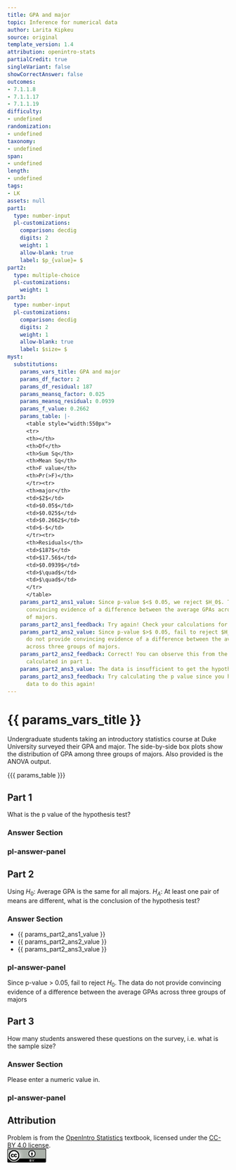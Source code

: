 ```yaml
---
title: GPA and major
topic: Inference for numerical data
author: Larita Kipkeu
source: original
template_version: 1.4
attribution: openintro-stats
partialCredit: true
singleVariant: false
showCorrectAnswer: false
outcomes:
- 7.1.1.8
- 7.1.1.17
- 7.1.1.19
difficulty:
- undefined
randomization:
- undefined
taxonomy:
- undefined
span:
- undefined
length:
- undefined
tags:
- LK
assets: null
part1:
  type: number-input
  pl-customizations:
    comparison: decdig
    digits: 2
    weight: 1
    allow-blank: true
    label: $p_{value}= $
part2:
  type: multiple-choice
  pl-customizations:
    weight: 1
part3:
  type: number-input
  pl-customizations:
    comparison: decdig
    digits: 2
    weight: 1
    allow-blank: true
    label: $size= $
myst:
  substitutions:
    params_vars_title: GPA and major
    params_df_factor: 2
    params_df_residual: 187
    params_meansq_factor: 0.025
    params_meansq_residual: 0.0939
    params_f_value: 0.2662
    params_table: |-
      <table style="width:550px">
      <tr>
      <th></th>
      <th>Df</th>
      <th>Sum Sq</th>
      <th>Mean Sq</th>
      <th>F value</th>
      <th>Pr(>F)</th>
      </tr><tr>
      <th>major</th>
      <td>$2$</td>
      <td>$0.05$</td>
      <td>$0.025$</td>
      <td>$0.2662$</td>
      <td>$-$</td>
      </tr><tr>
      <th>Residuals</th>
      <td>$187$</td>
      <td>$17.56$</td>
      <td>$0.0939$</td>
      <td>$\quad$</td>
      <td>$\quad$</td>
      </tr>
      </table>
    params_part2_ans1_value: Since p-value $<$ 0.05, we reject $H_0$. The data provides
      convincing evidence of a difference between the average GPAs across three groups
      of majors.
    params_part2_ans1_feedback: Try again! Check your calculations for p-value.
    params_part2_ans2_value: Since p-value $>$ 0.05, fail to reject $H_0$. The data
      do not provide convincing evidence of a difference between the average GPAs
      across three groups of majors.
    params_part2_ans2_feedback: Correct! You can observe this from the p-value you
      calculated in part 1.
    params_part2_ans3_value: The data is insufficient to get the hypothesis test significance.
    params_part2_ans3_feedback: Try calculating the p value since you have sufficient
      data to do this again!
---
```

# {{ params_vars_title }}
Undergraduate students taking an introductory statistics course at Duke University surveyed their GPA and major. The side-by-side box plots show the distribution of GPA among three groups of majors. Also provided is the ANOVA output.

<pl-figure file-name="figure 1.png" type="dynamic" width="450px"></pl-figure>

{{{ params_table }}}

## Part 1

What is the p value of the hypothesis test?

### Answer Section

### pl-answer-panel

## Part 2

Using $H_0$: Average GPA is the same for all majors. $H_A$: At least one pair of means are different, what is the conclusion of the hypothesis test?

### Answer Section

- {{ params_part2_ans1_value }}
- {{ params_part2_ans2_value }}
- {{ params_part2_ans3_value }}

### pl-answer-panel

Since p-value $>$ 0.05, fail to reject $H_0$. The data do not provide convincing evidence of a difference between the average GPAs across three groups of majors

## Part 3

How many students answered these questions on the survey, i.e. what is the sample size?

### Answer Section

Please enter a numeric value in.

### pl-answer-panel

## Attribution

Problem is from the [OpenIntro Statistics](https://openintro.org/book/os/) textbook, licensed under the [CC-BY 4.0 license](https://creativecommons.org/licenses/by/4.0/).<br>![Image representing the Creative Commons 4.0 BY license.](https://raw.githubusercontent.com/firasm/bits/master/by.png)